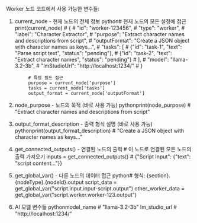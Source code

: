 Worker 노드 코드에서 사용 가능한 변수들:
1. current_node - 현재 노드의 전체 정보
            python# 현재 노드의 모든 설정에 접근
            print(current_node)
            # {
            #   "id": "worker-123456",
            #   "type": "worker",
            #   "label": "Character Extractor",
            #   "purpose": "Extract character names and descriptions from script",
            #   "outputFormat": "Create a JSON object with character names as keys...",
            #   "tasks": [
            #     {"id": "task-1", "text": "Parse script text", "status": "pending"},
            #     {"id": "task-2", "text": "Extract character names", "status": "pending"}
            #   ],
            #   "model": "llama-3.2-3b",
            #   "lmStudioUrl": "http://localhost:1234/"
            # }

            # 특정 필드 접근
            purpose = current_node['purpose']
            tasks = current_node['tasks']
            output_format = current_node['outputFormat']


2. node_purpose - 노드의 목적 (바로 사용 가능)
            pythonprint(node_purpose)  # "Extract character names and descriptions from script"


3. output_format_description - 출력 형식 설명 (바로 사용 가능)
            pythonprint(output_format_description)  # "Create a JSON object with character names as keys..."

4. get_connected_outputs() - 연결된 노드의 출력
            # 이 노드로 연결된 모든 노드의 출력 가져오기
            inputs = get_connected_outputs()
            # {"Script Input": {"text": "script content..."}}


5. get_global_var() - 다른 노드의 데이터 접근
            python# 형식: {section}.{nodeType}.{nodeId}.output
            script_data = get_global_var("script.input.input-script.output")
            other_worker_data = get_global_var("script.worker.worker-123.output")



6. AI 모델 변수들
            pythonmodel_name  # "llama-3.2-3b" 
            lm_studio_url  # "http://localhost:1234/"